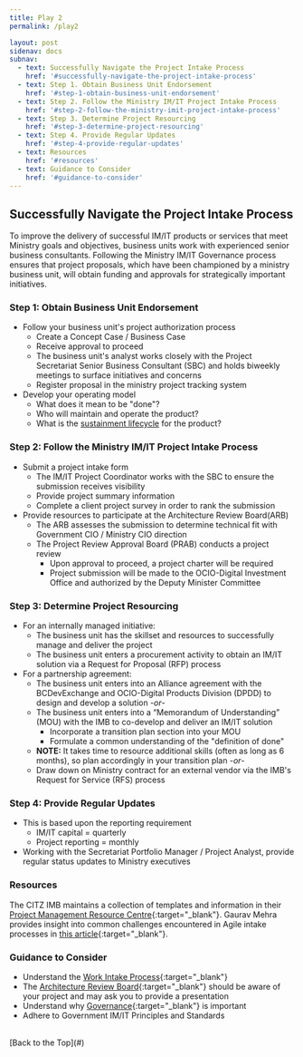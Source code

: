 ```yaml
---
title: Play 2
permalink: /play2

layout: post
sidenav: docs
subnav: 
  - text: Successfully Navigate the Project Intake Process
    href: '#successfully-navigate-the-project-intake-process'
  - text: Step 1. Obtain Business Unit Endorsement
    href: '#step-1-obtain-business-unit-endorsement'
  - text: Step 2. Follow the Ministry IM/IT Project Intake Process
    href: '#step-2-follow-the-ministry-imit-project-intake-process'
  - text: Step 3. Determine Project Resourcing
    href: '#step-3-determine-project-resourcing'
  - text: Step 4. Provide Regular Updates 
    href: '#step-4-provide-regular-updates'
  - text: Resources
    href: '#resources'
  - text: Guidance to Consider
    href: '#guidance-to-consider'
---              
```

## Successfully Navigate the Project Intake Process
To improve the delivery of successful IM/IT products or services that meet Ministry goals and objectives, business units work with experienced senior business consultants. Following the Ministry IM/IT Governance process ensures that project proposals, which have been championed by a ministry business unit, will obtain funding and approvals for strategically important initiatives.

### Step 1: Obtain Business Unit Endorsement
- Follow your business unit's project authorization process
    - Create a Concept Case / Business Case
    - Receive approval to proceed
    - The business unit's analyst works closely with the Project Secretariat Senior Business Consultant (SBC) and holds biweekly meetings to surface initiatives and concerns
    - Register proposal in the ministry project tracking system
- Develop your operating model
  - What does it mean to be "done"?
  - Who will maintain and operate the product?
  - What is the [sustainment lifecycle](/CITZ-IMB-playbook/play7) for the product?

### Step 2: Follow the Ministry IM/IT Project Intake Process
- Submit a project intake form
    - The IM/IT Project Coordinator works with the SBC to ensure the submission receives visibility
    - Provide project summary information
    - Complete a client project survey in order to rank the submission
- Provide resources to participate at the Architecture Review Board(ARB)
    - The ARB assesses the submission to determine technical fit with Government CIO / Ministry CIO direction
    - The Project Review Approval Board (PRAB) conducts a project review
        - Upon approval to proceed, a project charter will be required
        - Project submission will be made to the OCIO-Digital Investment Office and authorized by the Deputy Minister Committee

### Step 3: Determine Project Resourcing
- For an internally managed initiative:
    - The business unit has the skillset and resources to successfully manage and deliver the project
    - The business unit enters a procurement activity to obtain an IM/IT solution via a Request for Proposal (RFP) process
- For a partnership agreement:
    - The business unit enters into an Alliance agreement with the BCDevExchange and OCIO-Digital Products Division (DPDD) to design and develop a solution -*or*-
    - The business unit enters into a “Memorandum of Understanding” (MOU) with the IMB to co-develop and deliver an IM/IT solution
      - Incorporate a transition plan section into your MOU
      - Formulate a common understanding of the "definition of done"
    - **NOTE:** It takes time to resource additional skills (often as long as 6 months), so plan accordingly in your transition plan -*or*-
    - Draw down on Ministry contract for an external vendor via the IMB's Request for Service (RFS) process

### Step 4: Provide Regular Updates 
- This is based upon the reporting requirement
  - IM/IT capital = quarterly
  - Project reporting = monthly
- Working with the Secretariat Portfolio Manager / Project Analyst, provide regular status updates to Ministry executives

### Resources
The CITZ IMB maintains a collection of templates and information in their [Project Management Resource Centre](https://intranet.gov.bc.ca/thehub/tools-and-resources/project-management-resource-centre){:target="_blank"}. Gaurav Mehra provides insight into common challenges encountered in Agile intake processes in [this article](/CITZ-IMB-playbook/docs/Intro-to-agile-project-intake-process.pdf){:target="_blank"}.

### Guidance to Consider
- Understand the [Work Intake Process](https://acuityppm.com/ppm-101-successful-work-intake-process/){:target="_blank"}
- The [Architecture Review Board](https://cio.ubc.ca/it-governance/governance-body-responsibilities/architecture-review-board){:target="_blank"} should be aware of your project and may ask you to provide a presentation
- Understand why [Governance](http://www.optimumonline.ca/pdf/29-2/governance.pdf){:target="_blank"} is important
- Adhere to Government IM/IT Principles and Standards

<br/>
[Back to the Top](#)
